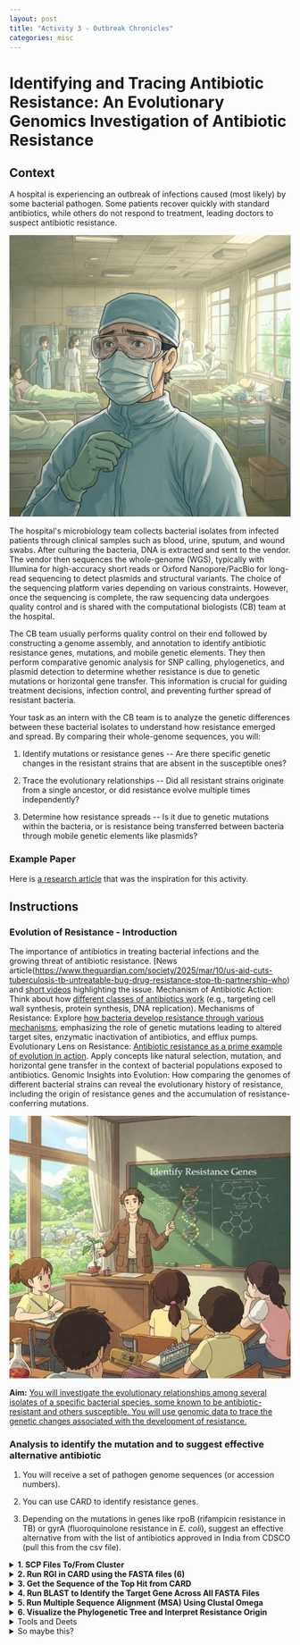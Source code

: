 ```yaml
---
layout: post
title: "Activity 3 - Outbreak Chronicles"
categories: misc
---
```


# Identifying and Tracing Antibiotic Resistance: An Evolutionary Genomics Investigation of Antibiotic Resistance

## Context 

A hospital is experiencing an outbreak of infections caused (most
likely) by some bacterial pathogen. Some patients recover quickly with
standard antibiotics, while others do not respond to treatment, leading
doctors to suspect antibiotic resistance.

![](https://github.com/cb3017/cb3017.github.io/blob/master/figs/activity_01.jpeg?raw=true)

The hospital's microbiology team collects bacterial isolates from
infected patients through clinical samples such as blood, urine, sputum,
and wound swabs. After culturing the bacteria, DNA is extracted and sent
to the vendor. The vendor then sequences the whole-genome (WGS),
typically with Illumina for high-accuracy short reads or Oxford
Nanopore/PacBio for long-read sequencing to detect plasmids and
structural variants. The choice of the sequencing platform varies
depending on various constraints. However, once the sequencing is
complete, the raw sequencing data undergoes quality control and is
shared with the computational biologists (CB) team at the hospital.

The CB team usually performs quality control on their end followed by
constructing a genome assembly, and annotation to identify antibiotic
resistance genes, mutations, and mobile genetic elements. They then
perform comparative genomic analysis for SNP calling, phylogenetics, and
plasmid detection to determine whether resistance is due to genetic
mutations or horizontal gene transfer. This information is crucial for
guiding treatment decisions, infection control, and preventing further
spread of resistant bacteria.

Your task as an intern with the CB team is to analyze the genetic
differences between these bacterial isolates to understand how
resistance emerged and spread. By comparing their whole-genome
sequences, you will:

1.  Identify mutations or resistance genes -- Are there specific genetic
    changes in the resistant strains that are absent in the susceptible
    ones?

2.  Trace the evolutionary relationships -- Did all resistant strains
    originate from a single ancestor, or did resistance evolve multiple
    times independently?

3.  Determine how resistance spreads -- Is it due to genetic mutations
    within the bacteria, or is resistance being transferred between
    bacteria through mobile genetic elements like plasmids?

### Example Paper 

Here is [a research article](https://www.nature.com/articles/s41598-022-11287-5.pdf) that was the inspiration for this
activity.

## Instructions 

### Evolution of Resistance - Introduction 

The importance of antibiotics in treating bacterial infections and the
growing threat of antibiotic resistance. [News article(https://www.theguardian.com/society/2025/mar/10/us-aid-cuts-tuberculosis-tb-untreatable-bug-drug-resistance-stop-tb-partnership-who) and [short videos](https://www.youtube.com/watch?v=G3CqsRzuBaQ)
highlighting the issue. Mechanism of Antibiotic Action: Think about how
[different classes of antibiotics work](https://i0.wp.com/www.compoundchem.com/wp-content/uploads/2024/01/Classes-of-antibotics-2024.png?fit=2646%2C1871&ssl=1) (e.g., targeting cell wall
synthesis, protein synthesis, DNA replication). Mechanisms of
Resistance: Explore [how bacteria develop resistance through various
mechanisms](https://www.mdpi.com/antibiotics/antibiotics-11-01215/article_deploy/html/images/antibiotics-11-01215-g001.png), emphasizing the role of genetic mutations leading to altered
target sites, enzymatic inactivation of antibiotics, and efflux pumps.
Evolutionary Lens on Resistance: [Antibiotic resistance as a prime
example of evolution in action](https://media.springernature.com/full/springer-static/image/art%3A10.1038%2Fs41396-020-00832-7/MediaObjects/41396_2020_832_Fig1_HTML.png). Apply concepts like natural selection,
mutation, and horizontal gene transfer in the context of bacterial
populations exposed to antibiotics. Genomic Insights into Evolution: How
comparing the genomes of different bacterial strains can reveal the
evolutionary history of resistance, including the origin of resistance
genes and the accumulation of resistance-conferring mutations.

![](https://github.com/cb3017/cb3017.github.io/blob/master/figs/activity_02.jpeg?raw=true)

**Aim:** <ins>You will investigate the evolutionary relationships among
several isolates of a specific bacterial species, some known to be
antibiotic-resistant and others susceptible. You will use genomic data
to trace the genetic changes associated with the development of
resistance.</ins>

### Analysis to identify the mutation and to suggest effective alternative antibiotic 

1.  You will receive a set of pathogen genome sequences (or accession
    numbers).

2.  You can use CARD to identify resistance genes.

3.  Depending on the mutations in genes like rpoB (rifampicin resistance
    in TB) or gyrA (fluoroquinolone resistance in *E. coli*), suggest an
    effective alternative from with the list of antibiotics approved in
    India from CDSCO (pull this from the csv file).


<details>
  <summary><strong>1. SCP Files To/From Cluster</strong></summary>
  <br>
  To securely copy files between your local machine and a DGX cluster, use <code>scp</code>:

  <details>
    <summary><strong>Copy files from local to cluster</strong></summary>
    <br>
    <pre><code>scp /path/to/local/file username@10.59.121.172:/path/to/destination/</code></pre>
    For multiple files or directories:
    <pre><code>scp -r /path/to/local/directory username@10.59.121.172:/path/to/destination/</code></pre>
  </details>

  <details>
    <summary><strong>Copy files from cluster to local</strong></summary>
    <br>
    <pre><code>scp username@10.59.121.172:/path/to/dgx/file /path/to/local/destination/</code></pre>
  </details>

  <details>
    <summary><strong>Example</strong></summary>
    <br>
    If you want to transfer <code>samples.fasta</code> to the cluster:
    <pre><code>scp samples.fasta username@10.59.121.172:/home/user/project/</code></pre>
  </details>
</details>

<details>
  <summary><strong>2. Run RGI in CARD using the FASTA files (6)</strong></summary>
  <br>
  The FASTA files are generated from raw reads processed through a pipeline like 
  <a href="https://nf-co.re/bacass/2.4.0/" target="_blank">Bacass</a> to get genome and proteome assembly.

  RGI (Resistance Gene Identifier) is used to analyze antimicrobial resistance (AMR) genes.

  <br><br>We will use the online version of the RGI tool for simplicity.
</details>

<details>
  <summary><strong>3. Get the Sequence of the Top Hit from CARD</strong></summary>
  <br>
  After running RGI, the results contain gene predictions with scores. Extract the best hit:

  <details>
    <summary><strong>Download the sequence from CARD</strong></summary>
    <br>
    1. Go to <a href="https://card.mcmaster.ca/" target="_blank">CARD website</a>.<br>
    2. Search for the <strong>ARO number</strong> from the top hit.<br>
    3. Download the reference gene sequence in FASTA format (choose protein).
  </details>
</details>

<details>
  <summary><strong>4. Run BLAST to Identify the Target Gene Across All FASTA Files</strong></summary>
  <br>
  Now, compare your FASTA files against the CARD reference sequence.

  <details>
    <summary><strong>Step 1: Install BLAST</strong></summary>
    <br>
    Install BLAST and Biopython if not already installed:
    <pre><code>conda install -c bioconda -c conda-forge blast biopython</code></pre>
  </details>

  <details>
    <summary><strong>Step 2: Identify the Target Gene in All Samples and Reference</strong></summary>
    <br>
    Use the provided script:
    <pre><code>python blast_and_extract.py</code></pre>
    The <code>extracted_hits.faa</code> file contains the target gene across all the samples and the reference.
  </details>
</details>

<details>
  <summary><strong>5. Run Multiple Sequence Alignment (MSA) Using Clustal Omega</strong></summary>
  <br>
  Now, align all sequences in <code>extracted_hits.faa</code> to analyze their similarity.

  <br><br>We will use the online version of Clustal Omega for simplicity.
</details>

<details>
  <summary><strong>6. Visualize the Phylogenetic Tree and Interpret Resistance Origin</strong></summary>
  <br>
  - <strong>Clustered sequences:</strong> Similar resistance genes are evolving together.<br>
  - <strong>Distant sequences:</strong> Resistance may have arisen independently or through a single ancestor.<br>
  - <strong>Reference alignment:</strong> Compare known resistance genes with your unknown sequences.
</details>


<details>
<summary>Tools and Deets</summary>

### Identifying Resistance Genes and Analyzing Mutations using CARD 

### BLASTing against CARD Database 

1.  **Accessing the CARD Database:**

    -   Open a web browser and navigate to the official CARD website:
        <https://card.mcmaster.ca/>.

2.  **Preparing Protein Sequences:**

    -   You will need the protein sequences of potential genes from the
        bacterial genomes you are investigating. These can be obtained
        from the GenBank annotations of the genomes you downloaded in
        Phase 2.

    -   Save the protein sequences in FASTA format. Each sequence should
        start with a "\>" followed by a unique identifier and
        description, and then the amino acid sequence on subsequent
        lines.

3.  **Performing BLAST Search on CARD:**

    -   On the CARD website, locate the "BLAST" or "Sequence Analysis"
        tool.

    -   Select "Protein BLAST" as the search type.

    -   Paste your protein sequence(s) in the input box. You can paste
        multiple sequences at once.

    -   Ensure the database selected for BLAST is the "CARD Protein
        Homologs" database.

    -   Adjust other BLAST parameters if needed (e.g., E-value
        threshold), but the defaults are often sufficient for initial
        analysis.

    -   Click "Run BLAST".

4.  **Interpreting CARD BLAST Results:**

    -   Examine the BLAST results for significant hits to known
        antibiotic resistance proteins in CARD.

    -   Pay attention to the following information for each hit:

        -   **Percent Identity:** The percentage of identical amino
            acids between your sequence and the CARD sequence. Higher
            identity generally suggests a closer relationship.

        -   **E-value:** The expectation value, which estimates the
            number of hits with a similar score that would be expected
            by chance. Lower E-values indicate more significant hits. A
            threshold of $1e-5$ or lower is often used.

        -   **ARO Term (Antibiotic Resistance Ontology Term):** This
            provides a standardized description of the resistance
            mechanism associated with the CARD hit.

        -   **Resistance Mechanism(s):** Describes how the identified
            protein confers resistance (e.g., antibiotic inactivation,
            target alteration).

        -   **Antibiotics Resisted:** Lists the antibiotics that the
            CARD protein is known to confer resistance to.

        -   **Confidence Score/Level:** CARD assigns confidence levels
            to its annotations. Look for hits with high confidence
            scores.

    -   Record the names of potential resistance genes identified based
        on significant BLAST hits to CARD, along with the relevant
        information (ARO term, resistance mechanism, antibiotics
        resisted, confidence score).

### Analyzing Mutations with CARD 

1.  **Focusing on Identified Resistance Genes:**

    -   Select the resistance genes you identified in the previous step
        that are present in both resistant and susceptible strains. This
        will allow you to compare sequences and identify potential
        resistance-conferring mutations.

2.  **Obtaining Protein Sequences for Comparison:**

    -   Retrieve the protein sequences for the selected resistance genes
        from all the bacterial strains you are analyzing (both resistant
        and susceptible).

3.  **Using CARD for Mutation Information**

    -   On the CARD website, search for the specific resistance gene you
        are investigating (e.g., by gene name or protein name).

    -   Navigate to the gene's information page. Look for sections
        related to "Variants", "Mutations", or similar terms.

    -   CARD may provide information about known mutations in this gene
        and their association with antibiotic resistance. This
        information might include the amino acid change (e.g.,
        Gly105Ser) and the effect on resistance.

4.  **Comparing Sequences and Identifying Potential Mutations:**

    -   Use a multiple sequence alignment tool (as described in Phase 4)
        to align the protein sequences of the resistance gene from all
        your strains.

    -   Identify any amino acid differences (mutations) between the
        sequences from resistant strains and the sequences from
        susceptible strains.

5.  **Correlating Mutations with CARD Data**

    -   Compare the mutations you identified in the sequences with the
        information available in CARD about known resistance-conferring
        mutations in that gene.

    -   Record any mutations that match the information in CARD and note
        the associated resistance profile.

    -   If you find mutations not listed in CARD, discuss their
        potential impact based on the protein structure or known
        functional domains (this may require further research).

### Phylogenetic Analysis and Evolutionary Inference 

In this phase, your goal is to understand the evolutionary relationships
between your bacterial strains and explore how these relationships
connect to the presence and evolution of antibiotic resistance. You will
use the genetic sequences of your chosen strains to construct a
phylogenetic tree and overlay the resistance information you gathered
from CARD to draw (evolutionary) conclusions.

### Selecting a Suitable Gene for Phylogeny 

The choice of gene is critical for meaningful phylogenetic analysis.
When guiding your selection, you should consider the following:

-   **Understanding the Purpose of the Phylogeny:**

    -   If you want to explore overall strain relationships, you should
        choose a housekeeping gene. These genes, like *recA* (DNA
        repair), *rpoB* (RNA polymerase subunit), *gyrB* (DNA gyrase),
        or *16S rRNA*, are highly conserved and allow you to identify
        evolutionary branching points. They're less likely to be
        horizontally transferred, making them better markers of vertical
        descent.

    -   If your focus is on resistance evolution, you would use a
        resistance gene. This will help you trace how the resistance
        mechanism emerged, either independently in various lineages or
        through horizontal gene transfer (HGT).

-   **Considering Gene Characteristics:**

    -   Make sure the gene is universally present in all your bacterial
        strains to avoid complications in your analysis.

    -   Aim for a balance in conservation: you need conserved regions
        for alignment and variable regions for evolutionary signals.

    -   Avoid genes that are too conserved or too variable, as they can
        obscure fine details or introduce noise into your analysis.

    -   For housekeeping genes, you should also consider avoiding those
        subject to HGT, as they distort vertical evolutionary insights.

### Multiple Sequence Alignment 

Using a tool like Clustal Omega, you'll align the nucleotide sequences
of your chosen gene across all selected isolates. Alignment is essential
for identifying homologous positions in the sequences and detecting
variations that can inform your phylogenetic tree. Make sure you
generate a clean alignment, introducing gaps appropriately to handle
insertions and deletions.

### Phylogenetic Tree Construction 

To construct your tree, follow these steps:

-   Familiarize yourself with tree components, including branches,
    nodes, tips (leaves), the root, and the scale bar.

-   Use tools like MEGA or Phylogeny.fr to upload your aligned sequences
    and configure tree-building settings.

-   Understand basic tree-building methods:

    -   Distance-based methods (e.g., Neighbor-Joining) are fast and
        straightforward.

    -   Character-based methods (e.g., Maximum Likelihood or Bayesian
        Inference) are more precise but computationally demanding.

-   Select appropriate parameters, such as a simple evolutionary model
    like Kimura-2-parameter and bootstrap analysis to validate the tree.

-   Save your tree in Newick format and visualize it using built-in
    tools from MEGA or Phylogeny.fr.

### Interpreting the Phylogenetic Tree Using CARD Data 

This phase is where you integrate resistance data:

-   **Mapping Resistance Genes on the Tree:** Annotate your tree to
    indicate which strains possess the resistance genes identified in
    Step 3. You can use distinct colors or symbols to represent
    different genes.

-   **Tracing the Acquisition of Resistance Genes:**

    -   Clustered resistance indicates inheritance from a common
        ancestor.

    -   Dispersed resistance suggests independent acquisition through
        HGT.

-   **Correlating Mutations with Evolutionary Branches:** Map
    resistance-conferring mutations to specific branches and explore
    their relationship to resistant phenotypes.

-   **Identifying Evolutionary Pathways to Multidrug Resistance:** Look
    for lineages that accumulate multiple resistance genes or mutations,
    and determine if resistance evolved sequentially or in significant
    events.

By analyzing phylogenetic data alongside resistance information from
CARD, you can uncover how antibiotic resistance arises, spreads, and
evolves. This deeper understanding is essential for combating the spread
of resistance.
<br>
</details>

<details>
<summary>So maybe this?</summary>

## Introduction to TB-Profiler 

TB-Profiler is a web-based/command-line tool designed to predict drug
resistance profiles of *Mycobacterium tuberculosis* (MTB) based on
sequencing data. It analyzes your sequencing reads and identifies
genetic mutations known to be associated with resistance to various
anti-tuberculosis drugs. This tool is particularly useful for
researchers and clinicians in understanding drug resistance patterns in
MTB isolates.

### Accessing TB-Profiler Online Tool 

The TB-Profiler online tool is accessible through a web browser. You can
find it by searching for \"TB-Profiler\" or by directly accessing the
following link: <https://tbdr.lshtm.ac.uk/>.

### Uploading Your FASTQ File 

FASTQ files are a standard format for storing sequencing reads. Each
read typically includes a sequence and a quality score. To analyze your
data, you will need to upload your FASTQ file(s) to the TB-Profiler
website. Follow these steps:

1.  Go to the TB-Profiler website (<https://tbdr.lshtm.ac.uk/>).

2.  On the homepage, you will find an option to upload your sequencing
    data. Look for a button or section labeled \"Upload Data\" or
    similar.

3.  Click on the upload button. You will be prompted to select your
    FASTQ file(s) from your computer.

4.  If your sequencing data consists of paired-end reads, you will need
    to upload two FASTQ files, one for each read direction (e.g.,
    `read_1.fastq.gz` and `read_2.fastq.gz`).

5.  Once you have selected your file(s), click \"Upload\". The upload
    time will depend on the size of your file(s) and your internet
    connection speed.

6.  And now we wait for the results.

### Understanding the Resistance Associated Mutations 

After your FASTQ file(s) are successfully uploaded and processed,
TB-Profiler will generate a report detailing the identified mutations
and their association with drug resistance. Here's how to interpret the
key information in the report:

1.  **Gene Name:** The report will list the genes in which mutations
    were found. These genes are known to be involved in drug resistance
    mechanisms in MTB. Common examples include `rpoB` (associated with
    rifampicin resistance), `katG` and `inhA` (associated with isoniazid
    resistance), and `gyrA` (associated with fluoroquinolone
    resistance).

2.  **Mutation:** This column describes the specific genetic change that
    was detected. Mutations are often described by indicating the
    original nucleotide and its position in the gene, followed by the
    new nucleotide. For example, a mutation might be listed as \"S531L\"
    in the `rpoB` gene. This indicates that at amino acid position 531,
    the amino acid serine (S) has been replaced by leucine (L).
    Sometimes, mutations are described at the nucleotide level, e.g.,
    \"c.1352C\>T\", indicating a change from cytosine (C) to thymine (T)
    at nucleotide position 1352.

3.  **Drug Association:** This column will specify the drug(s) that the
    identified mutation is known to confer resistance to. For example, a
    mutation in the `rpoB` gene is likely to be associated with
    rifampicin resistance.

4.  **Confidence/Evidence Level:** Some reports might include a
    confidence score or evidence level associated with each mutation.
    This indicates how well-established the link between the mutation
    and drug resistance is. Higher confidence scores generally mean a
    stronger association.

5.  **Resistance Prediction:** Based on the identified mutations,
    TB-Profiler will provide an overall prediction of resistance to
    specific drugs. This summary is crucial for understanding the
    potential drug resistance profile of the MTB isolate.

### Example of a TB-Profiler Report Snippet 

Let's consider a hypothetical example of a snippet from a TB-Profiler
report:

    Gene    | Mutation          | Drug Association | Confidence
    --------|-------------------|-------------------|------------
    rpoB    | p.Ser450Leu       | Rifampicin        | High
    katG    | p.Ser315Thr       | Isoniazid         | High
    inhA    | c.-777C>T         | Isoniazid         | Medium

In this example:

-   A mutation (p.Ser450Leu) in the `rpoB` gene is detected, which is
    strongly associated with rifampicin resistance.

-   A mutation (p.Ser315Thr) in the `katG` gene and a mutation
    (c.-777C\>T) in the `inhA` gene are detected, both associated with
    isoniazid resistance.

Based on this example, the MTB isolate is likely resistant to rifampicin
and isoniazid. Therefore, fluoroquinolones have a better chance of being
effective.

### Mutation Visualization 

While the tool primarily provides text-based reports, understanding the
location of mutations within genes can be helpful. Here's an example
image illustrating a gene and a potential mutation site:

![](https://github.com/cb3017/cb3017.github.io/blob/master/figs/rpoB_mutation.png?raw=true)

**Note:** The figure depicts a linear representation of the `rpoB` gene,
showing the DNA sequence with exons and introns. A specific location
(around 751kb) within the `rpoB` gene is highlighted to represent the
position of a mutation. A red box indicates the nucleotide change that
results in the amino acid substitution.

### Important Considerations 

-   **Data Quality:** The accuracy of TB-Profiler's predictions depends
    heavily on the quality of your sequencing data. Ensure your FASTQ
    files are of good quality and have sufficient coverage of the MTB
    genome.

-   **Interpretation:** While TB-Profiler provides valuable information,
    the interpretation of the results should be done carefully and in
    the context of other clinical and laboratory findings.

-   **Database Updates:** The database used by TB-Profiler is regularly
    updated with new information on resistance-associated mutations.
    Ensure you are using the latest version of the tool or database for
    the most accurate results.

-   **Further Analysis:** TB-Profiler primarily focuses on known
    resistance mutations. Further analysis might be needed to
    investigate novel mutations or other factors contributing to drug
    resistance.
<br>
</details>